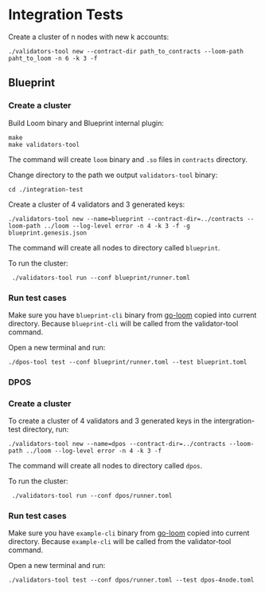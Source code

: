 # Integration Tests

Create a cluster of n nodes with new k accounts:
```
./validators-tool new --contract-dir path_to_contracts --loom-path paht_to_loom -n 6 -k 3 -f
```

## Blueprint 

### Create a cluster

Build Loom binary and Blueprint internal plugin:
```
make 
make validators-tool
```

The command will create `loom` binary and  `.so` files in `contracts` directory.

Change directory to the path we output `validators-tool` binary:
```
cd ./integration-test
```

Create a cluster of 4 validators and 3 generated keys:
```
./validators-tool new --name=blueprint --contract-dir=../contracts --loom-path ../loom --log-level error -n 4 -k 3 -f -g blueprint.genesis.json
```

The command will create all nodes to directory called `blueprint`.


To run the cluster:
```
 ./validators-tool run --conf blueprint/runner.toml 
```

### Run test cases

Make sure you have `blueprint-cli` binary from [go-loom](https://github.com/loomnetwork/go-loom) copied into current directory. Because `blueprint-cli` will be called from the validator-tool command.

Open a new terminal and run:
```
./dpos-tool test --conf blueprint/runner.toml --test blueprint.toml
```

### DPOS

### Create a cluster

To create a cluster of 4 validators and 3 generated keys in the intergration-test directory, run:
```
./validators-tool new --name=dpos --contract-dir=../contracts --loom-path ../loom --log-level error -n 4 -k 3 -f
```

The command will create all nodes to directory called `dpos`.


To run the cluster:
```
 ./validators-tool run --conf dpos/runner.toml 
```

### Run test cases

Make sure you have `example-cli` binary from [go-loom](https://github.com/loomnetwork/go-loom) copied into current directory. Because `example-cli` will be called from the validator-tool command.

Open a new terminal and run:
```
./validators-tool test --conf dpos/runner.toml --test dpos-4node.toml
```